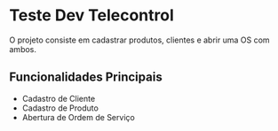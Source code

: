 # Teste Dev Telecontrol

O projeto consiste em cadastrar produtos, clientes e abrir uma OS com ambos.

## Funcionalidades Principais

- Cadastro de Cliente
- Cadastro de Produto
- Abertura de Ordem de Serviço
